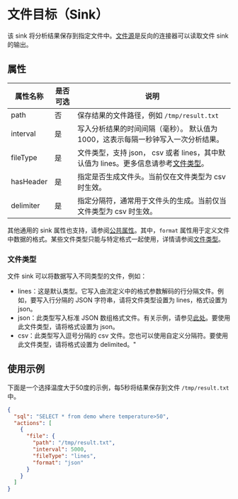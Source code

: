 # 文件目标（Sink）

该 sink 将分析结果保存到指定文件中。[文件源](../../sources/builtin/file.md)是反向的连接器可以读取文件 sink 的输出。

## 属性

| 属性名称      | 是否可选 | 说明                                                            |
|-----------|------|---------------------------------------------------------------|
| path      | 否    | 保存结果的文件路径，例如  `/tmp/result.txt`                               |
| interval  | 是    | 写入分析结果的时间间隔（毫秒）。 默认值为1000，这表示每隔一秒钟写入一次分析结果。                   |
| fileType  | 是    | 文件类型，支持 json， csv 或者 lines，其中默认值为 lines。更多信息请参考[文件类型](#文件类型)。 |
| hasHeader | 是    | 指定是否生成文件头。当前仅在文件类型为 csv 时生效。                                  |
| delimiter | 是    | 指定分隔符，通常用于文件头的生成。当前仅当文件类型为 csv 时生效。                           |

其他通用的 sink 属性也支持，请参阅[公共属性](../overview.md#公共属性)。其中，`format` 属性用于定义文件中数据的格式。某些文件类型只能与特定格式一起使用，详情请参阅[文件类型](#文件类型)。

### 文件类型

文件 sink 可以将数据写入不同类型的文件，例如：

- lines：这是默认类型。它写入由流定义中的格式参数解码的行分隔文件。例如，要写入行分隔的 JSON 字符串，请将文件类型设置为 lines，格式设置为 json。
- json：此类型写入标准 JSON 数组格式文件。有关示例，请参见[此处](https://github.com/lf-edge/ekuiper/tree/master/internal/topo/source/test/test.json)。要使用此文件类型，请将格式设置为 json。
- csv：此类型写入逗号分隔的 csv 文件。您也可以使用自定义分隔符。要使用此文件类型，请将格式设置为 delimited。"

## 使用示例

下面是一个选择温度大于50度的示例，每5秒将结果保存到文件 `/tmp/result.txt`  中。

```json
{
  "sql": "SELECT * from demo where temperature>50",
  "actions": [
    {
      "file": {
        "path": "/tmp/result.txt",
        "interval": 5000,
        "fileType": "lines",
        "format": "json"
      }
    }
  ]
}
```

